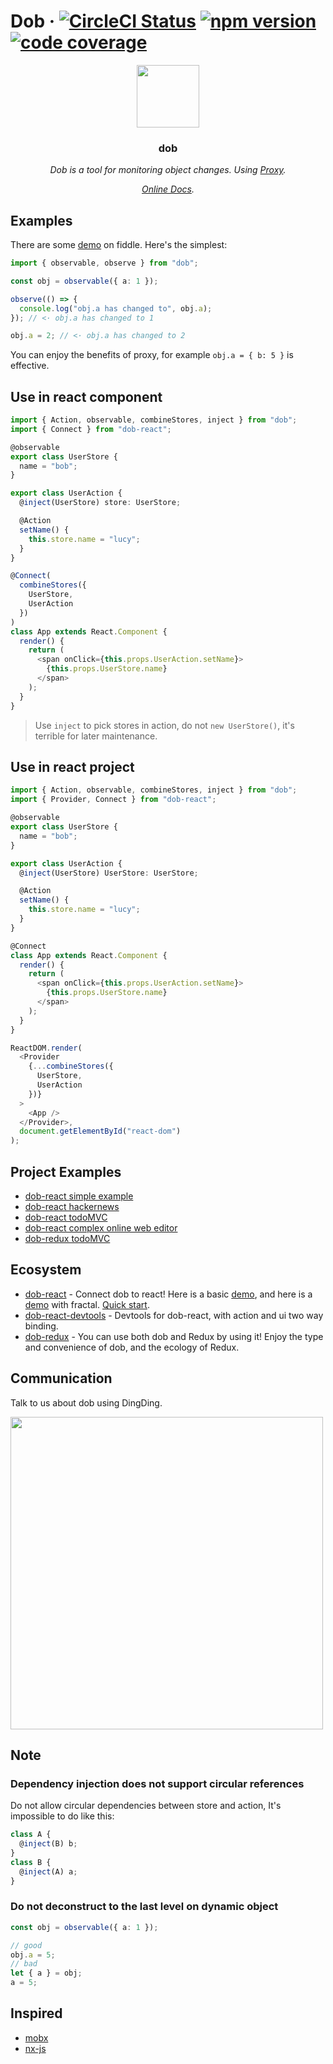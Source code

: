 # Dob &middot; [![CircleCI Status](https://img.shields.io/travis/dobjs/dob/master.svg?style=flat)](https://travis-ci.org/dobjs/dob) [![npm version](https://img.shields.io/npm/v/dob.svg?style=flat)](https://www.npmjs.com/package/dob) [![code coverage](https://img.shields.io/codecov/c/github/dobjs/dob/master.svg)](https://codecov.io/github/dobjs/dob)

<p align="center">
    <img src="https://avatars1.githubusercontent.com/u/32093464?s=400&u=d360e449a9d59cf7422100349711ab0e0389d06a&v=4" height=100/>
    <h3 align="center">dob</h3>
    <p align="center">
        <i>
            Dob is a tool for monitoring object changes. Using <a target="_blank" href="https://developer.mozilla.org/en-US/docs/Web/JavaScript/Reference/Global_Objects/Proxy">Proxy</a>.
        </i>
    <p>
    <p align="center">
        <i>
            <a target="_blank" href="https://dobjs.github.io/dob-docs/">Online Docs</a>.
        </i>
    </p>
</p>

## Examples

There are some [demo](https://jsfiddle.net/1q772uL0/20/) on fiddle. Here's the simplest:

```typescript
import { observable, observe } from "dob";

const obj = observable({ a: 1 });

observe(() => {
  console.log("obj.a has changed to", obj.a);
}); // <· obj.a has changed to 1

obj.a = 2; // <· obj.a has changed to 2
```

You can enjoy the benefits of proxy, for example `obj.a = { b: 5 }` is effective.

## Use in react component

```typescript
import { Action, observable, combineStores, inject } from "dob";
import { Connect } from "dob-react";

@observable
export class UserStore {
  name = "bob";
}

export class UserAction {
  @inject(UserStore) store: UserStore;

  @Action
  setName() {
    this.store.name = "lucy";
  }
}

@Connect(
  combineStores({
    UserStore,
    UserAction
  })
)
class App extends React.Component {
  render() {
    return (
      <span onClick={this.props.UserAction.setName}>
        {this.props.UserStore.name}
      </span>
    );
  }
}
```

> Use `inject` to pick stores in action, do not `new UserStore()`, it's terrible for later maintenance.

## Use in react project

```typescript
import { Action, observable, combineStores, inject } from "dob";
import { Provider, Connect } from "dob-react";

@observable
export class UserStore {
  name = "bob";
}

export class UserAction {
  @inject(UserStore) UserStore: UserStore;

  @Action
  setName() {
    this.store.name = "lucy";
  }
}

@Connect
class App extends React.Component {
  render() {
    return (
      <span onClick={this.props.UserAction.setName}>
        {this.props.UserStore.name}
      </span>
    );
  }
}

ReactDOM.render(
  <Provider
    {...combineStores({
      UserStore,
      UserAction
    })}
  >
    <App />
  </Provider>,
  document.getElementById("react-dom")
);
```

## Project Examples

* [dob-react simple example](https://github.com/ascoders/dob-example)
* [dob-react hackernews](https://github.com/dobjs/dob-react-hackernews)
* [dob-react todoMVC](https://github.com/dobjs/dob-react-todomvc)
* [dob-react complex online web editor](https://github.com/ascoders/gaea-editor)
* [dob-redux todoMVC](https://github.com/dobjs/dob-redux-todomvc)

## Ecosystem

* [dob-react](https://github.com/dobjs/dob-react) - Connect dob to react! Here is a basic [demo](https://jsfiddle.net/yp90Lep9/21/), and here is a [demo](https://jsfiddle.net/g19ehhgu/11/) with fractal. [Quick start](./docs/dob-react.md).
* [dob-react-devtools](https://github.com/dobjs/dob-react-devtools) - Devtools for dob-react, with action and ui two way binding.
* [dob-redux](https://github.com/dobjs/dob-redux) - You can use both dob and Redux by using it! Enjoy the type and convenience of dob, and the ecology of Redux.

## Communication

Talk to us about dob using DingDing.

<img src="https://user-images.githubusercontent.com/7970947/40582019-39bdd16e-619b-11e8-8e82-43cf529a9fff.JPG" width=500/>

## Note

### Dependency injection does not support circular references

Do not allow circular dependencies between store and action, It's impossible to do like this:

```typescript
class A {
  @inject(B) b;
}
class B {
  @inject(A) a;
}
```

### Do not deconstruct to the last level on dynamic object

```typescript
const obj = observable({ a: 1 });

// good
obj.a = 5;
// bad
let { a } = obj;
a = 5;
```

## Inspired

* [mobx](https://github.com/mobxjs/mobx)
* [nx-js](https://github.com/nx-js/observer-util)
